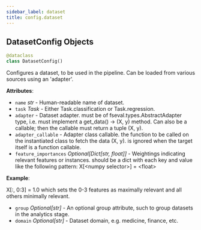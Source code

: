 ```yaml
---
sidebar_label: dataset
title: config.dataset
---
```


## DatasetConfig Objects

```python
@dataclass
class DatasetConfig()
```

Configures a dataset, to be used in the pipeline. Can be loaded from various sources
using an &#x27;adapter&#x27;.

**Attributes**:

- `name` _str_ - Human-readable name of dataset.
- `task` _Task_ - Either Task.classification or Task.regression.
- `adapter` - Dataset adapter. must be of fseval.types.AbstractAdapter type,
  i.e. must implement a get_data() -&gt; (X, y) method. Can also be a callable;
  then the callable must return a tuple (X, y).
- `adapter_callable` - Adapter class callable. the function to be called on the
  instantiated class to fetch the data (X, y). is ignored when the target
  itself is a function callable.
- `feature_importances` _Optional[Dict[str, float]]_ - Weightings indicating relevant
  features or instances. should be a dict with each key and value like the
  following pattern:
  X[&lt;numpy selector&gt;] = &lt;float&gt;

**Example**:

  X[:, 0:3] = 1.0
  which sets the 0-3 features as maximally relevant and all others
  minimally relevant.
- `group` _Optional[str]_ - An optional group attribute, such to group datasets in
  the analytics stage.
- `domain` _Optional[str]_ - Dataset domain, e.g. medicine, finance, etc.

